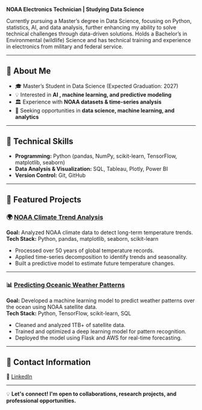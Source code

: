 **NOAA Electronics Technician | Studying Data Science**  

Currently pursuing a Master’s degree in Data Science, focusing on Python, statistics, AI, and data analysis, further enhancing my ability to solve technical challenges through data-driven solutions. Holds a Bachelor’s in Environmental (wildlife) Science and has technical training and experience in electronics from military and federal service. 

---

## 🔹 About Me  
- 🎓 Master’s Student in Data Science (Expected Graduation: 2027)  
- 💡 Interested in **AI , machine learning, and predictive modeling**  
- 🏛️ Experience with **NOAA datasets & time-series analysis**  
- 🚀 Seeking opportunities in **data science, machine learning, and analytics**  

---

## 🔹 Technical Skills  
- **Programming:** Python (pandas, NumPy, scikit-learn, TensorFlow, matplotlib, seaborn)  
- **Data Analysis & Visualization:** SQL, Tableau, Plotly, Power BI   
- **Version Control:** Git, GitHub  

---

## 🔹 Featured Projects  

### 🌍 [NOAA Climate Trend Analysis](https://github.com/your-username/noaa-climate-analysis)  
**Goal:** Analyzed NOAA climate data to detect long-term temperature trends.  
**Tech Stack:** Python, pandas, matplotlib, seaborn, scikit-learn  
- Processed over 50 years of global temperature records.  
- Applied time-series decomposition to identify trends and seasonality.  
- Built a predictive model to estimate future temperature changes.  

---

### 📊 [Predicting Oceanic Weather Patterns](https://github.com/your-username/ocean-weather-prediction)  
**Goal:** Developed a machine learning model to predict weather patterns over the ocean using NOAA satellite data.  
**Tech Stack:** Python, TensorFlow, scikit-learn, SQL  
- Cleaned and analyzed 1TB+ of satellite data.  
- Trained and optimized a deep learning model for pattern recognition.  
- Deployed the model using Flask and AWS for real-time forecasting.  

---

## 🔹 Contact Information   
🔗 [LinkedIn](https://www.linkedin.com/in/your-profile/) 

---

💡 **Let's connect! I'm open to collaborations, research projects, and professional opportunities.**  
